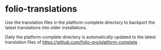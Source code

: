 # folio-translations

Use the translation files in the platform-complete directory to
backport the latest translations into older installations.

Daily the platform-complete directory is automatically updated to the latest
translation files of https://github.com/folio-org/platform-complete .

